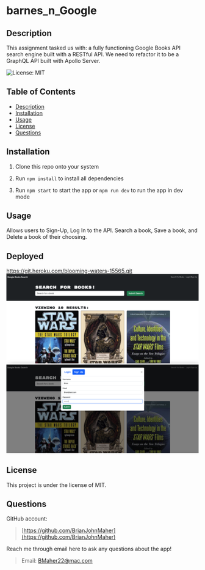 # barnes_n_Google
## Description

This assignment tasked us with: a fully functioning Google Books API search engine built with a RESTful API. 
We need to refactor it to be a GraphQL API built with Apollo Server. 


![License: MIT](https://img.shields.io/badge/License-MIT-yellow.svg)

## Table of Contents

- [Description](#description)
- [Installation](#installation)
- [Usage](#usage)
- [License](#license)
- [Questions](#questions)

## Installation

1. Clone this repo onto your system

2. Run `npm install` to install all dependencies

3. Run `npm start` to start the app or `npm run dev` to run the app in dev mode

## Usage

Allows users to Sign-Up, Log In to the API. 
Search a book, Save a book, and Delete a book of their choosing.

## Deployed
https://git.heroku.com/blooming-waters-15565.git
![barnesN_Google](<assets/Deployed_barnesNGoogle 2.png>)
![barnesN_Google](<assets/barnesNGoogle_signup 2.png>)


## License

This project is under the license of MIT.

## Questions

GitHub account:

>[https://github.com/BrianJohnMaher](https://github.com/BrianJohnMaher)

Reach me through email here to ask any questions about the app!

>Email: [BMaher22@mac.com](mailto:BMaher22@mac.com)